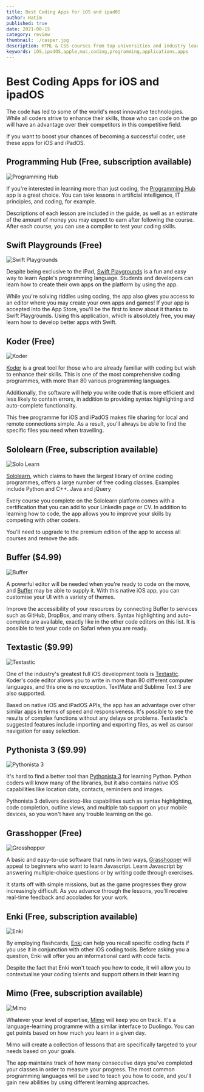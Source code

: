 ```yaml
---
title: Best Coding Apps for iOS and ipad0S
author: Hatim
published: true
date: 2021-08-15
category: review
thumbnail: ./casper.jpg
description: HTML & CSS courses from top universities and industry leaders. Learn HTML & CSS online with courses like HTML, CSS, and Javascript for Web Developers and Web Design for Everybody Basics of Web Development & Coding.
keywords: iOS,ipadOS,apple,mac,coding,programming,applications,apps
---
```


# Best Coding Apps for iOS and ipadOS

The code has led to some of the world's most innovative technologies. While all coders strive to enhance their skills, those who can code on the go will have an advantage over their competitors in this competitive field.

If you want to boost your chances of becoming a successful coder, use these apps for iOS and iPadOS.

## Programming Hub (Free, subscription available)

![Programming Hub](./programming-hub.webp)

If you're interested in learning more than just coding, the [Programming Hub](https://programminghub.io/) app is a great choice. You can take lessons in artificial intelligence, IT principles, and coding, for example.

Descriptions of each lesson are included in the guide, as well as an estimate of the amount of money you may expect to earn after following the course. After each course, you can use a compiler to test your coding skills.

## Swift Playgrounds (Free)

![Swift Playgrounds](./swift-playground.webp)

Despite being exclusive to the iPad, [Swift Playgrounds](https://www.apple.com/swift/playgrounds/) is a fun and easy way to learn Apple's programming language. Students and developers can learn how to create their own apps on the platform by using the app.

While you're solving riddles using coding, the app also gives you access to an editor where you may create your own apps and games! If your app is accepted into the App Store, you'll be the first to know about it thanks to Swift Playgrounds. Using this application, which is absolutely free, you may learn how to develop better apps with Swift.

## Koder (Free)

![Koder](./koder.webp)

[Koder](https://koderapp.com/) is a great tool for those who are already familiar with coding but wish to enhance their skills. This is one of the most comprehensive coding programmes, with more than 80 various programming languages.

Additionally, the software will help you write code that is more efficient and less likely to contain errors, in addition to providing syntax highlighting and auto-complete functionality.

This free programme for iOS and iPadOS makes file sharing for local and remote connections simple. As a result, you'll always be able to find the specific files you need when travelling.

## Sololearn (Free, subscription available)

![Solo Learn](./solo-learn.webp)

[Sololearn](https://www.sololearn.com/home), which claims to have the largest library of online coding programmes, offers a large number of free coding classes. Examples include Python and C++. Java and jQuery

Every course you complete on the Sololearn platform comes with a certification that you can add to your LinkedIn page or CV. In addition to learning how to code, the app allows you to improve your skills by competing with other coders.

You'll need to upgrade to the premium edition of the app to access all courses and remove the ads.

## Buffer ($4.99)

![Buffer](./buffer.webp)

A powerful editor will be needed when you're ready to code on the move, and [Buffer](https://buffereditor.com/) may be able to supply it. With this native iOS app, you can customise your UI with a variety of themes.

Improve the accessibility of your resources by connecting Buffer to services such as GitHub, DropBox, and many others. Syntax highlighting and auto-complete are available, exactly like in the other code editors on this list. It is possible to test your code on Safari when you are ready.

## Textastic ($9.99)

![Textastic](./texttastic.webp)

One of the industry's greatest full iOS development tools is [Textastic](https://www.textasticapp.com/). Koder's code editor allows you to write in more than 80 different computer languages, and this one is no exception. TextMate and Sublime Text 3 are also supported.

Based on native iOS and iPadOS APIs, the app has an advantage over other similar apps in terms of speed and responsiveness. It's possible to see the results of complex functions without any delays or problems. Textastic's suggested features include importing and exporting files, as well as cursor navigation for easy selection.

## Pythonista 3 ($9.99)

![Pythonista 3](./pythonista.webp)

It's hard to find a better tool than [Pythonista 3](http://omz-software.com/pythonista/) for learning Python. Python coders will know many of the libraries, but it also contains native iOS capabilities like location data, contacts, reminders and images.

Pythonista 3 delivers desktop-like capabilities such as syntax highlighting, code completion, outline views, and multiple tab support on your mobile devices, so you won't have any trouble learning on the go.

## Grasshopper (Free)

![Grosshopper](./grasshoper.webp)

A basic and easy-to-use software that runs in two ways, [Grasshopper](https://grasshopper.app/) will appeal to beginners who want to learn Javascript. Learn Javascript by answering multiple-choice questions or by writing code through exercises.

It starts off with simple missions, but as the game progresses they grow increasingly difficult. As you advance through the lessons, you'll receive real-time feedback and accolades for your work.

## Enki (Free, subscription available)

![Enki](./enki.webp)

By employing flashcards, [Enki](https://www.enki.com/) can help you recall specific coding facts if you use it in conjunction with other iOS coding tools. Before asking you a question, Enki will offer you an informational card with code facts.

Despite the fact that Enki won't teach you how to code, it will allow you to contextualise your coding talents and support others in their learning

## Mimo (Free, subscription available)

![Mimo](./mimo.webp)

Whatever your level of expertise, [Mimo](https://getmimo.com/) will keep you on track. It's a language-learning programme with a similar interface to Duolingo. You can get points based on how much you learn in a given day.

Mimo will create a collection of lessons that are specifically targeted to your needs based on your goals.

The app maintains track of how many consecutive days you've completed your classes in order to measure your progress.
The most common programming languages will be used to teach you how to code, and you'll gain new abilities by using different learning approaches.
